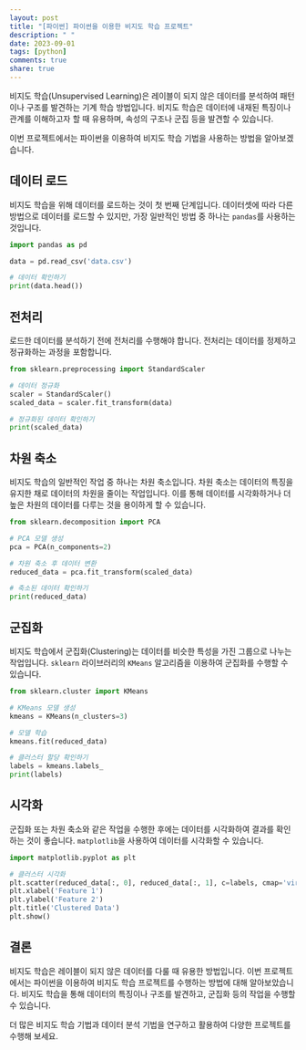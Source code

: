 ```yaml
---
layout: post
title: "[파이썬] 파이썬을 이용한 비지도 학습 프로젝트"
description: " "
date: 2023-09-01
tags: [python]
comments: true
share: true
---
```


비지도 학습(Unsupervised Learning)은 레이블이 되지 않은 데이터를 분석하여 패턴이나 구조를 발견하는 기계 학습 방법입니다. 비지도 학습은 데이터에 내재된 특징이나 관계를 이해하고자 할 때 유용하며, 속성의 구조나 군집 등을 발견할 수 있습니다.

이번 프로젝트에서는 파이썬을 이용하여 비지도 학습 기법을 사용하는 방법을 알아보겠습니다.

## 데이터 로드

비지도 학습을 위해 데이터를 로드하는 것이 첫 번째 단계입니다. 데이터셋에 따라 다른 방법으로 데이터를 로드할 수 있지만, 가장 일반적인 방법 중 하나는 `pandas`를 사용하는 것입니다.

```python
import pandas as pd

data = pd.read_csv('data.csv')

# 데이터 확인하기
print(data.head())
```

## 전처리

로드한 데이터를 분석하기 전에 전처리를 수행해야 합니다. 전처리는 데이터를 정제하고 정규화하는 과정을 포함합니다.

```python
from sklearn.preprocessing import StandardScaler

# 데이터 정규화
scaler = StandardScaler()
scaled_data = scaler.fit_transform(data)

# 정규화된 데이터 확인하기
print(scaled_data)
```

## 차원 축소

비지도 학습의 일반적인 작업 중 하나는 차원 축소입니다. 차원 축소는 데이터의 특징을 유지한 채로 데이터의 차원을 줄이는 작업입니다. 이를 통해 데이터를 시각화하거나 더 높은 차원의 데이터를 다루는 것을 용이하게 할 수 있습니다.

```python
from sklearn.decomposition import PCA

# PCA 모델 생성
pca = PCA(n_components=2)

# 차원 축소 후 데이터 변환
reduced_data = pca.fit_transform(scaled_data)

# 축소된 데이터 확인하기
print(reduced_data)
```

## 군집화

비지도 학습에서 군집화(Clustering)는 데이터를 비슷한 특성을 가진 그룹으로 나누는 작업입니다. `sklearn` 라이브러리의 `KMeans` 알고리즘을 이용하여 군집화를 수행할 수 있습니다.

```python
from sklearn.cluster import KMeans

# KMeans 모델 생성
kmeans = KMeans(n_clusters=3)

# 모델 학습
kmeans.fit(reduced_data)

# 클러스터 할당 확인하기
labels = kmeans.labels_
print(labels)
```

## 시각화

군집화 또는 차원 축소와 같은 작업을 수행한 후에는 데이터를 시각화하여 결과를 확인하는 것이 좋습니다. `matplotlib`을 사용하여 데이터를 시각화할 수 있습니다.

```python
import matplotlib.pyplot as plt

# 클러스터 시각화
plt.scatter(reduced_data[:, 0], reduced_data[:, 1], c=labels, cmap='viridis')
plt.xlabel('Feature 1')
plt.ylabel('Feature 2')
plt.title('Clustered Data')
plt.show()
```

## 결론

비지도 학습은 레이블이 되지 않은 데이터를 다룰 때 유용한 방법입니다. 이번 프로젝트에서는 파이썬을 이용하여 비지도 학습 프로젝트를 수행하는 방법에 대해 알아보았습니다. 비지도 학습을 통해 데이터의 특징이나 구조를 발견하고, 군집화 등의 작업을 수행할 수 있습니다.

더 많은 비지도 학습 기법과 데이터 분석 기법을 연구하고 활용하여 다양한 프로젝트를 수행해 보세요.